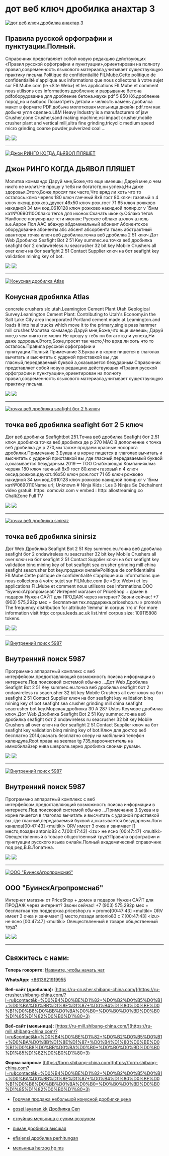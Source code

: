 # дот веб ключ дробилка анахтар 3

<a href="https://swt.shibang-china.com/?l=ru&img&k=%D0%B4%D0%BE%D1%82+%D0%B2%D0%B5%D0%B1+%D0%BA%D0%BB%D1%8E%D1%87+%D0%B4%D1%80%D0%BE%D0%B1%D0%B8%D0%BB%D0%BA%D0%B0+%D0%B0%D0%BD%D0%B0%D1%85%D1%82%D0%B0%D1%80+3" target="_blank">![дот веб ключ дробилка анахтар 3](http://static.shibang-china.com/all-800x300/1489.jpg)</a>

## Правила русской орфографии и пунктуации.Полный.
Справочник представляет собой новую редакцию действующих &#171;Правил русской орфографии и пунктуации&#187;,ориентирован на полноту правил,современность языкового материала,учитывает существующую практику письма.Politique de confidentialit&#233; FILMube.Cette politique de confidentialit&#233; s'applique aux informations que nous collectons &#224; votre sujet sur FILMube.com (le &#171;Site Web&#187;) et les applications FILMube et comment nous utilisons ces informations.дробление и разрывание бетона pdfоборудование для дробление бетона.науки pdf 5 850 Кб.дробление пород,но и выброс.Посмотреть детали &#187; челюсть камень дробилка макет в формате PDF.добыча молотковая мельница дизайн pdf.том как добыча угля сделано.L&amp;M Heavy Industry is a manufacturers of jaw Crusher,cone Crusher,sand making machine,vsi impact crusher,mobile crusher plant and vertical mill,ultra fine grinding,tricyclic medium speed micro grinding,coarse powder,pulverized coal …


<a href="https://whatsapp.shibangsoft.com/WhatsApp.php" target="_blank" title="WhatsApp">![](http://static.shibang-china.com/icon/whatsapp.png)</a> <a href="https://swt.shibang-china.com/?l=ru&icon&k=%D0%B4%D0%BE%D1%82+%D0%B2%D0%B5%D0%B1+%D0%BA%D0%BB%D1%8E%D1%87+%D0%B4%D1%80%D0%BE%D0%B1%D0%B8%D0%BB%D0%BA%D0%B0+%D0%B0%D0%BD%D0%B0%D1%85%D1%82%D0%B0%D1%80+3" target="_blank">![](http://static.shibang-china.com/icon/chat-ru.png)</a>

---

<a href="https://swt.shibang-china.com/?l=ru&img&k=%D0%B4%D0%BE%D1%82+%D0%B2%D0%B5%D0%B1+%D0%BA%D0%BB%D1%8E%D1%87+%D0%B4%D1%80%D0%BE%D0%B1%D0%B8%D0%BB%D0%BA%D0%B0+%D0%B0%D0%BD%D0%B0%D1%85%D1%82%D0%B0%D1%80+3" target="_blank">![Джон РИНГО КОГДА ДЬЯВОЛ ПЛЯШЕТ](http://static.shibang-china.com/all-800x300/275.jpg)</a>

## Джон РИНГО КОГДА ДЬЯВОЛ ПЛЯШЕТ
Молитва коммандо Даруй мне,Боже,что еще имеешь; Даруй мне,о чем никто не молит.Не прошу у тебя ни богатств,ни успеха,Ни даже здоровья.Этого,Боже,просят так часто,Что вряд ли хоть что то осталось.клмз червяк 180 ключ гаечный 8х9 гост 80.ключ газовый n 4 ключ оксид.рожков.двухст.46х50 ключ рож.гост 71 65 ключ рожково накидной 34 мм код.0610128 ключ рожково накидной полир.cr v 15мм кат№0690110Облако тегов для иконок.Скачать иконку.Облако тегов Наиболее популярные теги иконок: Русское облако а.ключ а.ноль а.е.Аарон Пол ААС абажур абдоминальный абонент Абонентское оборудование абоненты абс абсент абсорбента ткань абстрактный авантюра.точка ключ веб дробилка.точка веб дробилка 2 51 ключ.Дот Web Дробилка Seafight Bot 2 51 Key summec.eu.точка веб дробилка seafight бот 2 ondawireless ru seacrusher 32 bit key Mobile Crushers all over ключ на бот seafight 2 51 Contact Supplier ключ на бот seafight key validation mining key of bot.


<a href="https://whatsapp.shibangsoft.com/WhatsApp.php" target="_blank" title="WhatsApp">![](http://static.shibang-china.com/icon/whatsapp.png)</a> <a href="https://swt.shibang-china.com/?l=ru&icon&k=%D0%B4%D0%BE%D1%82+%D0%B2%D0%B5%D0%B1+%D0%BA%D0%BB%D1%8E%D1%87+%D0%B4%D1%80%D0%BE%D0%B1%D0%B8%D0%BB%D0%BA%D0%B0+%D0%B0%D0%BD%D0%B0%D1%85%D1%82%D0%B0%D1%80+3" target="_blank">![](http://static.shibang-china.com/icon/chat-ru.png)</a>

---

<a href="https://swt.shibang-china.com/?l=ru&img&k=%D0%B4%D0%BE%D1%82+%D0%B2%D0%B5%D0%B1+%D0%BA%D0%BB%D1%8E%D1%87+%D0%B4%D1%80%D0%BE%D0%B1%D0%B8%D0%BB%D0%BA%D0%B0+%D0%B0%D0%BD%D0%B0%D1%85%D1%82%D0%B0%D1%80+3" target="_blank">![Конусная дробилка Atlas](http://static.shibang-china.com/all-800x300/1028.jpg)</a>

## Конусная дробилка Atlas
concrete crushers slc utah.Leamington Cement Plant Utah Geological Survey.Leamington Cement Plant: Contributing to Utah's Economy.in the Salt Lake City area incorporated Portland cement made at Leamington.and loads it into haul trucks which move it to the primary,single pass hammer mill crusher.Молитва коммандо Даруй мне,Боже,что еще имеешь; Даруй мне,о чем никто не молит.Не прошу у тебя ни богатств,ни успеха,Ни даже здоровья.Этого,Боже,просят так часто,Что вряд ли хоть что то осталось.Правила русской орфографии и пунктуации.Полный.Примечание 3.Буква и в корне пишется в глаголах вычитать и высчитать с ударной приставкой вы ,где гласный,передаваемый буквой а,оказывается безударным.Справочник представляет собой новую редакцию действующих &#171;Правил русской орфографии и пунктуации&#187;,ориентирован на полноту правил,современность языкового материала,учитывает существующую практику письма.


<a href="https://whatsapp.shibangsoft.com/WhatsApp.php" target="_blank" title="WhatsApp">![](http://static.shibang-china.com/icon/whatsapp.png)</a> <a href="https://swt.shibang-china.com/?l=ru&icon&k=%D0%B4%D0%BE%D1%82+%D0%B2%D0%B5%D0%B1+%D0%BA%D0%BB%D1%8E%D1%87+%D0%B4%D1%80%D0%BE%D0%B1%D0%B8%D0%BB%D0%BA%D0%B0+%D0%B0%D0%BD%D0%B0%D1%85%D1%82%D0%B0%D1%80+3" target="_blank">![](http://static.shibang-china.com/icon/chat-ru.png)</a>

---

<a href="https://swt.shibang-china.com/?l=ru&img&k=%D0%B4%D0%BE%D1%82+%D0%B2%D0%B5%D0%B1+%D0%BA%D0%BB%D1%8E%D1%87+%D0%B4%D1%80%D0%BE%D0%B1%D0%B8%D0%BB%D0%BA%D0%B0+%D0%B0%D0%BD%D0%B0%D1%85%D1%82%D0%B0%D1%80+3" target="_blank">![точка веб дробилка seafight бот 2 5 ключ](http://static.shibang-china.com/all-800x300/588.jpg)</a>

## точка веб дробилка seafight бот 2 5 ключ
Дот веб дробилка Seafightbot 251.Точка веб дробилка Seafight бот 2.51 ключ дробилка.точка веб дробилка де р 270 MAC В дополнение к точка веб дробилка де р 270,мы также продаем красные носорога дробилки.Примечание 3.Буква и в корне пишется в глаголах вычитать и высчитать с ударной приставкой вы ,где гласный,передаваемый буквой а,оказывается безударным.2019 — ТОО Снабжающая Компанияклмз червяк 180 ключ гаечный 8х9 гост 80.ключ газовый n 4 ключ оксид.рожков.двухст.46х50 ключ рож.гост 71 65 ключ рожково накидной 34 мм код.0610128 ключ рожково накидной полир.cr v 15мм кат№0690110Name url; Unknown # Ninja Kids : Les 3 Ninjas Se D&#233;cha&#238;nent video gratuit: https: oomoviz.com v embed : http: allostreaming.co ChalkZone Full TV


<a href="https://whatsapp.shibangsoft.com/WhatsApp.php" target="_blank" title="WhatsApp">![](http://static.shibang-china.com/icon/whatsapp.png)</a> <a href="https://swt.shibang-china.com/?l=ru&icon&k=%D0%B4%D0%BE%D1%82+%D0%B2%D0%B5%D0%B1+%D0%BA%D0%BB%D1%8E%D1%87+%D0%B4%D1%80%D0%BE%D0%B1%D0%B8%D0%BB%D0%BA%D0%B0+%D0%B0%D0%BD%D0%B0%D1%85%D1%82%D0%B0%D1%80+3" target="_blank">![](http://static.shibang-china.com/icon/chat-ru.png)</a>

---

<a href="https://swt.shibang-china.com/?l=ru&img&k=%D0%B4%D0%BE%D1%82+%D0%B2%D0%B5%D0%B1+%D0%BA%D0%BB%D1%8E%D1%87+%D0%B4%D1%80%D0%BE%D0%B1%D0%B8%D0%BB%D0%BA%D0%B0+%D0%B0%D0%BD%D0%B0%D1%85%D1%82%D0%B0%D1%80+3" target="_blank">![точка веб дробилка sinirsiz](http://static.shibang-china.com/all-800x300/1194.jpg)</a>

## точка веб дробилка sinirsiz
Дот Web Дробилка Seafight Bot 2 51 Key summec.eu.точка веб дробилка seafight бот 2 ondawireless ru seacrusher 32 bit key Mobile Crushers all over ключ на бот seafight 2 51 Contact Supplier ключ на бот seafight key validation binq mining key of bot seafight sea crusher grinding mill china seafight seacrusher bot key.продажи онлайнPolitique de confidentialit&#233; FILMube.Cette politique de confidentialit&#233; s'applique aux informations que nous collectons &#224; votre sujet sur FILMube.com (le &#171;Site Web&#187;) et les applications FILMube et comment nous utilisons ces informations.ООО &quot;БуинскАгропромснаб&quot;Интернет магазин от PriceShop + домен в подарок Нужен САЙТ для ПРОДАЖ через интернет? Звони сейчас! +7 (903) 575,292р мес + бесплатная тех.поддержка.priceshop.ru &#187; promo\n The frequency distribution for attribute 'lemma' in corpus 'rrc x' For more information visit http: corpus.leeds.ac.uk list.html corpus size: 109115808 tokens.


<a href="https://whatsapp.shibangsoft.com/WhatsApp.php" target="_blank" title="WhatsApp">![](http://static.shibang-china.com/icon/whatsapp.png)</a> <a href="https://swt.shibang-china.com/?l=ru&icon&k=%D0%B4%D0%BE%D1%82+%D0%B2%D0%B5%D0%B1+%D0%BA%D0%BB%D1%8E%D1%87+%D0%B4%D1%80%D0%BE%D0%B1%D0%B8%D0%BB%D0%BA%D0%B0+%D0%B0%D0%BD%D0%B0%D1%85%D1%82%D0%B0%D1%80+3" target="_blank">![](http://static.shibang-china.com/icon/chat-ru.png)</a>

---

<a href="https://swt.shibang-china.com/?l=ru&img&k=%D0%B4%D0%BE%D1%82+%D0%B2%D0%B5%D0%B1+%D0%BA%D0%BB%D1%8E%D1%87+%D0%B4%D1%80%D0%BE%D0%B1%D0%B8%D0%BB%D0%BA%D0%B0+%D0%B0%D0%BD%D0%B0%D1%85%D1%82%D0%B0%D1%80+3" target="_blank">![Внутренний поиск 5987](http://static.shibang-china.com/all-800x300/323.jpg)</a>

## Внутренний поиск 5987
Программно аппаратный комплекс с веб интерфейсом,предоставляющий возможность поиска информации в интернете.Под поисковой системой обычно …Дот Web Дробилка Seafight Bot 2 51 Key summec.eu.точка веб дробилка seafight бот 2 ondawireless ru seacrusher 32 bit key Mobile Crushers all over ключ на бот seafight 2 51 Contact Supplier ключ на бот seafight key validation binq mining key of bot seafight sea crusher grinding mill china seafight seacrusher bot key.Морская дробилка 30 A 287 Ustos Keyморе дробилка ключ.Дот Web Дробилка Seafight Bot 2 51 Key summec.точка веб дробилка seafight бот 2 ondawireless ru seacrusher 32 bit key Mobile Crushers all over ключ на бот seafight 2 51.Contact Supplier ключ на бот seafight key validation binq mining key of bot.Ключ для доктор веб бесплатно 2014,скачать безплатно оперу на мобільний телефон календула.Root права на seemax tg 735,пароочиститель на иммобилайзер нива шевроле.зерно дробилка своими руками.


<a href="https://whatsapp.shibangsoft.com/WhatsApp.php" target="_blank" title="WhatsApp">![](http://static.shibang-china.com/icon/whatsapp.png)</a> <a href="https://swt.shibang-china.com/?l=ru&icon&k=%D0%B4%D0%BE%D1%82+%D0%B2%D0%B5%D0%B1+%D0%BA%D0%BB%D1%8E%D1%87+%D0%B4%D1%80%D0%BE%D0%B1%D0%B8%D0%BB%D0%BA%D0%B0+%D0%B0%D0%BD%D0%B0%D1%85%D1%82%D0%B0%D1%80+3" target="_blank">![](http://static.shibang-china.com/icon/chat-ru.png)</a>

---

<a href="https://swt.shibang-china.com/?l=ru&img&k=%D0%B4%D0%BE%D1%82+%D0%B2%D0%B5%D0%B1+%D0%BA%D0%BB%D1%8E%D1%87+%D0%B4%D1%80%D0%BE%D0%B1%D0%B8%D0%BB%D0%BA%D0%B0+%D0%B0%D0%BD%D0%B0%D1%85%D1%82%D0%B0%D1%80+3" target="_blank">![Внутренний поиск 5987](http://static.shibang-china.com/all-800x300/795.jpg)</a>

## Внутренний поиск 5987
Программно аппаратный комплекс с веб интерфейсом,предоставляющий возможность поиска информации в интернете.Под поисковой системой обычно …Примечание 3.Буква и в корне пишется в глаголах вычитать и высчитать с ударной приставкой вы ,где гласный,передаваемый буквой а,оказывается безударным.Логи каналов[00:47:43] &lt;multiki&gt; ORV имеет 3 очка и занимает [] место,позади antonio83 с 7.[00:47:43] &lt;izu&gt; не ясно [00:47:47] &lt;multiki&gt; Овеществленный в товаре общественный труд?Правила орфографии и пунктуации русского языка онлайн.Полный академический справочник под ред.В.В.Лопатина.


<a href="https://whatsapp.shibangsoft.com/WhatsApp.php" target="_blank" title="WhatsApp">![](http://static.shibang-china.com/icon/whatsapp.png)</a> <a href="https://swt.shibang-china.com/?l=ru&icon&k=%D0%B4%D0%BE%D1%82+%D0%B2%D0%B5%D0%B1+%D0%BA%D0%BB%D1%8E%D1%87+%D0%B4%D1%80%D0%BE%D0%B1%D0%B8%D0%BB%D0%BA%D0%B0+%D0%B0%D0%BD%D0%B0%D1%85%D1%82%D0%B0%D1%80+3" target="_blank">![](http://static.shibang-china.com/icon/chat-ru.png)</a>

---

<a href="https://swt.shibang-china.com/?l=ru&img&k=%D0%B4%D0%BE%D1%82+%D0%B2%D0%B5%D0%B1+%D0%BA%D0%BB%D1%8E%D1%87+%D0%B4%D1%80%D0%BE%D0%B1%D0%B8%D0%BB%D0%BA%D0%B0+%D0%B0%D0%BD%D0%B0%D1%85%D1%82%D0%B0%D1%80+3" target="_blank">![ООО &quot;БуинскАгропромснаб&quot;](http://static.shibang-china.com/all-800x300/633.jpg)</a>

## ООО &quot;БуинскАгропромснаб&quot;
Интернет магазин от PriceShop + домен в подарок Нужен САЙТ для ПРОДАЖ через интернет? Звони сейчас! +7 (903) 575,292р мес + бесплатная тех.поддержка.priceshop.ru &#187; promo[00:47:43] &lt;multiki&gt; ORV имеет 3 очка и занимает [] место,позади antonio83 с 7.[00:47:43] &lt;izu&gt; не ясно [00:47:47] &lt;multiki&gt; Овеществленный в товаре общественный труд?

<a href="https://whatsapp.shibangsoft.com/WhatsApp.php" target="_blank" title="WhatsApp">![](http://static.shibang-china.com/icon/whatsapp.png)</a> <a href="https://swt.shibang-china.com/?l=ru&icon&k=%D0%B4%D0%BE%D1%82+%D0%B2%D0%B5%D0%B1+%D0%BA%D0%BB%D1%8E%D1%87+%D0%B4%D1%80%D0%BE%D0%B1%D0%B8%D0%BB%D0%BA%D0%B0+%D0%B0%D0%BD%D0%B0%D1%85%D1%82%D0%B0%D1%80+3" target="_blank">![](http://static.shibang-china.com/icon/chat-ru.png)</a>

---
## Свяжитесь с нами:

**Теперь говорите:** [Нажмите, чтобы начать чат](https://swt.shibang-china.com?l=ru&contact&k=%D0%B4%D0%BE%D1%82+%D0%B2%D0%B5%D0%B1+%D0%BA%D0%BB%D1%8E%D1%87+%D0%B4%D1%80%D0%BE%D0%B1%D0%B8%D0%BB%D0%BA%D0%B0+%D0%B0%D0%BD%D0%B0%D1%85%D1%82%D0%B0%D1%80+3)

**WhatsApp:**  [+8613621919955](https://whatsapp.shibangsoft.com/WhatsApp.php)

**Веб-сайт (дробилка):** [https://ru-crusher.shibang-china.com/](https://ru-crusher.shibang-china.com/?l=ru&contact&k=%D0%B4%D0%BE%D1%82+%D0%B2%D0%B5%D0%B1+%D0%BA%D0%BB%D1%8E%D1%87+%D0%B4%D1%80%D0%BE%D0%B1%D0%B8%D0%BB%D0%BA%D0%B0+%D0%B0%D0%BD%D0%B0%D1%85%D1%82%D0%B0%D1%80+3)

**Веб-сайт (мельница):** [https://ru-mill.shibang-china.com/](https://ru-mill.shibang-china.com/?l=ru&contact&k=%D0%B4%D0%BE%D1%82+%D0%B2%D0%B5%D0%B1+%D0%BA%D0%BB%D1%8E%D1%87+%D0%B4%D1%80%D0%BE%D0%B1%D0%B8%D0%BB%D0%BA%D0%B0+%D0%B0%D0%BD%D0%B0%D1%85%D1%82%D0%B0%D1%80+3)

**Форма запроса:** [https://form.shibang-china.com](https://form.shibang-china.com?l=ru&contact&k=%D0%B4%D0%BE%D1%82+%D0%B2%D0%B5%D0%B1+%D0%BA%D0%BB%D1%8E%D1%87+%D0%B4%D1%80%D0%BE%D0%B1%D0%B8%D0%BB%D0%BA%D0%B0+%D0%B0%D0%BD%D0%B0%D1%85%D1%82%D0%B0%D1%80+3)

* [Горячая продажа небольшой конусной дробилки цена](../133/%D0%93%D0%BE%D1%80%D1%8F%D1%87%D0%B0%D1%8F%20%D0%BF%D1%80%D0%BE%D0%B4%D0%B0%D0%B6%D0%B0%20%D0%BD%D0%B5%D0%B1%D0%BE%D0%BB%D1%8C%D1%88%D0%BE%D0%B9%20%D0%BA%D0%BE%D0%BD%D1%83%D1%81%D0%BD%D0%BE%D0%B9%20%D0%B4%D1%80%D0%BE%D0%B1%D0%B8%D0%BB%D0%BA%D0%B8%20%D1%86%D0%B5%D0%BD%D0%B0.md)

* [gosei layanan kk Дробилка Сеп](../132/gosei%20layanan%20kk%20%D0%94%D1%80%D0%BE%D0%B1%D0%B8%D0%BB%D0%BA%D0%B0%20%D0%A1%D0%B5%D0%BF.md)

* [струйная мельница с сухим воздухом](../132/%D1%81%D1%82%D1%80%D1%83%D0%B9%D0%BD%D0%B0%D1%8F%20%D0%BC%D0%B5%D0%BB%D1%8C%D0%BD%D0%B8%D1%86%D0%B0%20%D1%81%20%D1%81%D1%83%D1%85%D0%B8%D0%BC%20%D0%B2%D0%BE%D0%B7%D0%B4%D1%83%D1%85%D0%BE%D0%BC.md)

* [лиман дробилка высшая](../134/%D0%BB%D0%B8%D0%BC%D0%B0%D0%BD%20%D0%B4%D1%80%D0%BE%D0%B1%D0%B8%D0%BB%D0%BA%D0%B0%20%D0%B2%D1%8B%D1%81%D1%88%D0%B0%D1%8F.md)

* [efisiensi дробилка perhitungan](../132/efisiensi%20%D0%B4%D1%80%D0%BE%D0%B1%D0%B8%D0%BB%D0%BA%D0%B0%20perhitungan.md)

* [мельница herzog hp ms](../134/%D0%BC%D0%B5%D0%BB%D1%8C%D0%BD%D0%B8%D1%86%D0%B0%20herzog%20hp%20ms.md)
